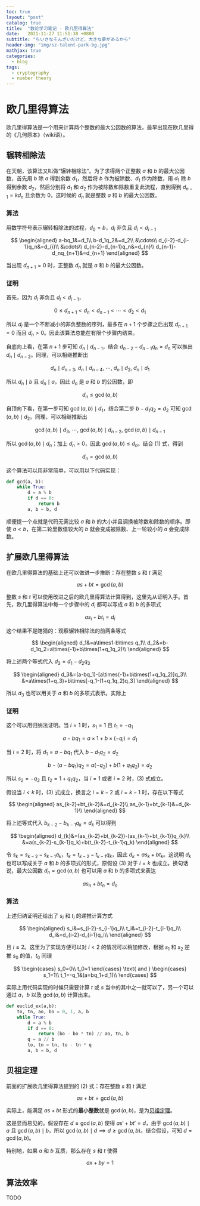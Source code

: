 ```yaml
---
toc: true
layout: "post"
catalog: true
title:  "数论学习笔记 - 欧几里得算法"
date:   2021-11-27 11:51:38 +0800
subtitle: "ちいさなそんざいだけど、大きな夢があるから"
header-img: "img/sz-talent-park-bg.jpg"
mathjax: true
categories: 
  - blog
tags:
  - cryptography
  - number theory
---
```


# 欧几里得算法

欧几里得算法是一个用来计算两个整数的最大公因数的算法，最早出现在欧几里得的《几何原本》（wiki语）。

## 辗转相除法

在天朝，该算法又叫做“辗转相除法”。为了求得两个正整数 $a$ 和 $b$ 的最大公因数，首先用 $b$ 除 $a$ 得到余数 $d_1$，然后将 $b$ 作为被除数、$d_1$ 作为除数，用 $d_1$ 除 $b$ 得到余数 $d_2$，然后分别将 $d_1$ 和 $d_2$ 作为被除数和除数重复此流程，直到得到 $d_{n-1}=kd_n$ 且余数为 $0$，这时候的 $d_n$ 就是整数 $a$ 和 $b$ 的最大公因数。

### 算法

用数学符号表示辗转相除法的过程，$d_0=b$，$d_i$ 非负且 $d_i\lt d_{i-1}$

$$
\begin{aligned}
a-bq_1&=d_1\\
b-d_1q_2&=d_2\\
&\cdots\\
d_{i-2}-d_{i-1}q_n&=d_{i}\\
&\cdots\\
d_{n-2}-d_{n-1}q_n&=d_{n}\\
d_{n-1}-d_nq_{n+1}&=d_{n+1}
\end{aligned}
$$

当出现 $d_{n+1}=0$ 时，正整数 $d_n$ 就是 $a$ 和 $b$ 的最大公因数。

### 证明

首先，因为 $d_i$ 非负且 $d_i\lt d_{i-1}$，

$$
0\le d_{n+1}\lt d_{n} \lt d_{n-1} \lt\cdots\lt d_2\lt d_1
$$

所以 $d_i$ 是一个不断减小的非负整数的序列，最多在 $n+1$ 个步骤之后出现 $d_{n+1}=0$ 而且 $d_{n}\gt 0$。因此该算法总能在有限个步骤内结束。

自底向上看，在第 $n+1$ 步可知 $d_n\mid d_{n-1}$，结合 $d_{n-2}-d_{n-1}q_n=d_{n}$ 可以推出 $d_n\mid d_{n-2}$。同理，可以相继推断出 

$$
d_n\mid d_{n-3}\text{, }d_n\mid d_{n-4}\text{, }\cdots\text{, }d_n\mid d_{2}\text{, }d_n\mid d_{1}
$$

所以 $d_n\mid b$ 且 $d_n\mid a$，因此 $d_n$ 是 $a$ 和 $b$ 的公因数，即 

$$d_n\le\gcd(a,b)\tag{1}$$

自顶向下看，在第一步可知 $\gcd(a,b)\mid d_1$，结合第二步 $b-d_1q_2=d_2$ 可知 $\gcd(a,b)\mid d_2$。同理，可以相继推断出

$$
\gcd(a,b)\mid d_3\text{, }\cdots\text{, }\gcd(a,b)\mid d_{n-2}\text{, }\gcd(a,b)\mid d_{n-1}
$$

所以 $\gcd(a,b)\mid d_{n}$；加上 $d_{n}\gt0$，因此 $\gcd(a,b)\le d_{n}$。结合 $(1)$ 式，得到 

$$d_n=\gcd(a,b)\tag{Q.E.D}$$

这个算法可以用非常简单，可以用以下代码实现：

```python
def gcd(a, b):
    while True:
        d = a % b
        if d == 0:
            return b
        a, b = b, d
```

顺便提一个点就是代码无需比较 $a$ 和 $b$ 的大小并且调换被除数和除数的顺序。即使 $a\lt b$，在第二轮里数值较大的 $b$ 就会变成被除数、上一轮较小的 $a$ 会变成除数。

## 扩展欧几里得算法

在欧几里得算法的基础上还可以做进一步推断：存在整数 $s$ 和 $t$ 满足

$$
as+bt=\gcd(a,b)\tag{2}
$$

整数 $s$ 和 $t$ 可以使用改进之后的欧几里得算法计算得到，这里先从证明入手。首先，欧几里得算法中每一个步骤中的 $d_i$ 都可以写成 $a$ 和 $b$ 的多项式

$$
as_i+bt_i=d_i\tag{3}
$$

这个结果不是瞎猜的：观察辗转相除法的前两条等式

$$
\begin{aligned}
d_1&=a\times1-b\times q_1\\
d_2&=b-d_1q_2=a\times(-1)+b\times(1+q_1q_2)\\
\end{aligned}
$$

将上述两个等式代入 $d_3=d_1-d_2q_3$

$$
\begin{aligned}
d_3&=(a-bq_1)-[a\times(-1)+b\times(1+q_1q_2)]q_3\\
&=a\times(1+q_3)+b\times[-q_1-(1+q_1q_2)q_3]
\end{aligned}
$$

所以 $d_3$ 也可以用关于 $a$ 和 $b$ 的多项式表示。实际上

### 证明

这个可以用归纳法证明。当 $i=1$ 时，$s_1=1$ 且 $t_1=-q_1$

$$a-bq_1=a\times1+b\times(-q_i)=d_1$$

当 $i=2$ 时，将 $d_1=a-bq_1$ 代入 $b-d_1q_2=d_2$

$$b-(a-bq_1)q_2=a(-q_2)+b(1+q_1q_2)=d_2$$

所以 $s_2=-q_2$ 且 $t_2=1+q_1q_2$，当 $i=1$ 或者 $i=2$ 时，$(3)$ 式成立。

假设当 $i\lt k$ 时，$(3)$ 式成立，换言之 $i=k-2$ 或 $i=k-1$ 时，存在以下等式

$$
\begin{aligned}
as_{k-2}+bt_{k-2}&=d_{k-2}\\
as_{k-1}+bt_{k-1}&=d_{k-1}\\
\end{aligned}
$$

将上述等式代入 $b_{k-2}-b_{k-1}q_{k}=d_{k}$ 可以得到

$$
\begin{aligned}
d_{k}&=(as_{k-2}+bt_{k-2})-(as_{k-1}+bt_{k-1})q_{k}\\
&=a(s_{k-2}-s_{k-1}q_k)+b(t_{k-2}-t_{k-1}q_k)
\end{aligned}
$$

令 $s_k=s_{k-2}-s_{k-1}q_k$，$t_k=t_{k-2}-t_{k-1}q_k$，因此 $d_k=as_k+bt_k$。这说明 $d_k$ 也可以写成关于 $a$ 和 $b$ 的多项式的形式，原假设 $(3)$ 对于 $i=k$ 也成立。换句话说，最大公因数 $d_n=\gcd(a,b)$ 也可以用 $a$ 和 $b$ 的多项式来表达

$$as_n+bt_n=d_n\tag{Q.E.D}$$

### 算法

上述归纳证明还给出了 $s_i$ 和 $t_i$ 的递推计算方式

$$
\begin{aligned}
s_i&=s_{i-2}-s_{i-1}q_i\\
t_i&=t_{i-2}-t_{i-1}q_i\\
d_i&=d_{i-2}-d_{i-1}q_i\\
\end{aligned}
$$

且 $i\ge2$。这里为了实现方便可以对 $i\lt2$ 的情况可以稍加修改，根据 $s_1$ 和 $s_2$ 逆推 $s_0$ 的值，${t_0}$ 同理

$$
\begin{cases}
s_0=0\\
t_0=1
\end{cases}
\text{ and }
\begin{cases}
s_1=1\\
t_1=-q_1&(a=bq_1+d_1)\\
\end{cases}
$$

实际上用代码实现的时候只需要计算 $t$ 或 $s$ 当中的其中之一就可以了，另一个可以通过 $a$，$b$ 以及 $\gcd(a,b)$ 计算出来。

```python
def euclid_ex(a,b):
    to, tn, ao, bo = 0, 1, a, b
    while True:
        d = a % b
        if d == 0:
            return (bo - bo * tn) // ao, tn, b
        q = a // b
        to, tn = tn, to - tn * q
        a, b = b, d
```


## 贝祖定理

前面的扩展欧几里得算法提到的 $(2)$ 式：存在整数 $s$ 和 $t$ 满足

$$
as+bt=\gcd(a,b)\tag{2}
$$

实际上，能满足 $as+bt$ 形式的**最小整数**就是 $\gcd(a,b)$，是为[贝祖定理](https://zh.wikipedia.org/wiki/%E8%B2%9D%E7%A5%96%E7%AD%89%E5%BC%8F)。

这是显而易见的。假设存在 $d\le\gcd(a,b)$ 使得 $as'+bt'=d$，由于 $\gcd(a,b)\mid a$ 且 $\gcd(a,b)\mid b$，所以 $\gcd(a,b)\mid d\implies d\ge\gcd(a,b)$。结合假设，可知 $d=\gcd(a,b)$。

特别地，如果 $a$ 和 $b$ 互质，那么存在 $s$ 和 $t$ 使得

$$
ax+by=1
$$

## 算法效率

TODO

<!-- 施工中 -->

